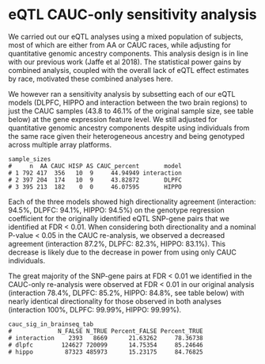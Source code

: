 eQTL CAUC-only sensitivity analysis
===================================

We carried out our eQTL analyses using a mixed population of subjects, most of which are either from AA or CAUC races, while adjusting for quantitative genomic ancestry components. This analysis design is in line with our previous work (Jaffe et al 2018). The statistical power gains by combined analysis, coupled with the overall lack of eQTL effect estimates by race, motivated these combined analyses here.

We however ran a sensitivity analysis by subsetting each of our eQTL models (DLPFC, HIPPO and interaction between the two brain regions) to just the CAUC samples (43.8 to 46.1% of the original sample size, see table below) at the gene expression feature level. We still adjusted for quantitative genomic ancestry components despite using individuals from the same race given their heterogeneous ancestry and being genotyped across multiple array platforms.

```{r}
sample_sizes
#     n  AA CAUC HISP AS CAUC_percent       model
# 1 792 417  356   10  9     44.94949 interaction
# 2 397 204  174   10  9     43.82872       DLPFC
# 3 395 213  182    0  0     46.07595       HIPPO
```

Each of the three models showed high directionality agreement (interaction: 94.5%, DLPFC: 94.1%, HIPPO: 94.5%) on the genotype regression coefficient for the originally identified eQTL SNP-gene pairs that we identified at FDR < 0.01. When considering both directionality and a nominal P-value < 0.05 in the CAUC re-analysis, we observed a decreased agreement (interaction 87.2%, DLPFC: 82.3%, HIPPO: 83.1%). This decrease is likely due to the decrease in power from using only CAUC individuals. 

The great majority of the SNP-gene pairs at FDR < 0.01 we identified in the CAUC-only re-analysis were observed at FDR < 0.01 in our original analysis (interaction 78.4%, DLPFC: 85.2%, HIPPO: 84.8%, see table below) with nearly identical directionality for those observed in both analyses (interaction 100%, DLPFC: 99.99%, HIPPO: 99.99%).

```{r}
cauc_sig_in_brainseq_tab
#             N_FALSE N_TRUE Percent_FALSE Percent_TRUE
# interaction    2393   8669      21.63262     78.36738
# dlpfc        124627 720099      14.75354     85.24646
# hippo         87323 485973      15.23175     84.76825
```

